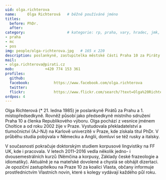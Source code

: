 ```yaml
---
uid: olga.richterova
name:     Olga Richterová  	# běžně používáné jméno
titles:
  before: PhDr. 
  after:
category:                 	# kategorie: rp, praha, vary, hradec, jmk, senat
- praha
- mc
- pos
img: people/olga-richterova.jpg   # 165 x 220
description: poslankyně, zastupitelka městské části Praha 10 za Piráty             	# kratký popis, max 160 znaků
mail:
- olga.richterova@pirati.cz
mob:			  +420 774 153 361
profiles:
  github:                 
  facebook: 		  https://www.facebook.com/olga.richterova
  twitter: 		  
  flickr:     		  https://www.flickr.com/search/?text=Olga%20Richterov%C3%A1
ordpos: 4
---
```


Olga Richterová (* 21. ledna 1985) je poslankyně Pirátů za Prahu a 1. místopředsedkyně. Rovněž působí jako předsedkyně místního sdružení Praha 10 a členka Republikového výboru. Olga pochází z vesnice jménem Choltice a od roku 2002 žije v Praze. Vystudovala překladatelství a tlumočnictví (AJ-NJ) na Karlově univerzitě v Praze, kde získala titul PhDr. V průběhu studia pobývala v Německu a Anglii, domluví se též rusky a italsky.

V současnosti pokračuje doktorským studiem korpusové lingvistiky na FF UK, kde i pracovala. V letech 2011–2016 vedla několik jedno- i dvousemestrálních kurzů (Němčina a korpusy, Základy české frazeologie a idiomatiky). Aktuálně je na mateřské dovolené a chystá se obhájit dizertaci. Je opoziční zastupitelkou na Praze 10 za koalici Vlasta, občany informuje prostřednictvím Vlastních novin, které s kolegy vydávají každého půl roku.
